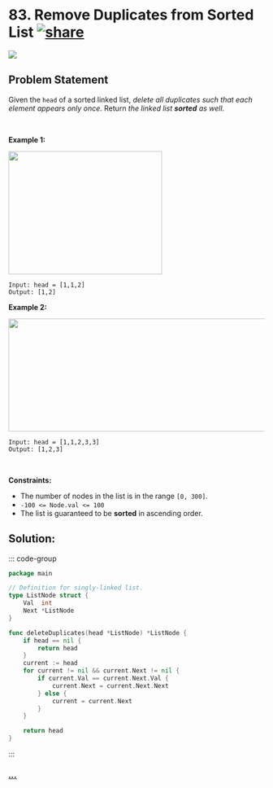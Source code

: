 # 83. Remove Duplicates from Sorted List [![share]](https://leetcode.com/problems/remove-duplicates-from-sorted-list/)

![][easy]

## Problem Statement

<p>Given the <code>head</code> of a sorted linked list, <em>delete all duplicates such that each element appears only once</em>. Return <em>the linked list <strong>sorted</strong> as well</em>.</p>
<p> </p>
<p><strong class="example">Example 1:</strong></p>
<img alt="" src="https://assets.leetcode.com/uploads/2021/01/04/list1.jpg" style="width: 302px; height: 242px;"/>

```
Input: head = [1,1,2]
Output: [1,2]
```

<p><strong class="example">Example 2:</strong></p>
<img alt="" src="https://assets.leetcode.com/uploads/2021/01/04/list2.jpg" style="width: 542px; height: 222px;"/>

```
Input: head = [1,1,2,3,3]
Output: [1,2,3]
```

<p> </p>
<p><strong>Constraints:</strong></p>
<ul>
<li>The number of nodes in the list is in the range <code>[0, 300]</code>.</li>
<li><code>-100 &lt;= Node.val &lt;= 100</code></li>
<li>The list is guaranteed to be <strong>sorted</strong> in ascending order.</li>
</ul>

## Solution:

::: code-group

```go [Go]
package main

// Definition for singly-linked list.
type ListNode struct {
	Val  int
	Next *ListNode
}

func deleteDuplicates(head *ListNode) *ListNode {
	if head == nil {
		return head
	}
	current := head
	for current != nil && current.Next != nil {
		if current.Val == current.Next.Val {
			current.Next = current.Next.Next
		} else {
			current = current.Next
		}
	}

	return head
}

```

:::

### [_..._](#)

```

```

<!----------------------------------{ link }--------------------------------->

[share]: https://graph.org/file/3ea5234dda646b71c574a.png
[easy]: https://img.shields.io/badge/Difficulty-Easy-bright.svg
[medium]: https://img.shields.io/badge/Difficulty-Medium-yellow.svg
[hard]: https://img.shields.io/badge/Difficulty-Hard-red.svg
